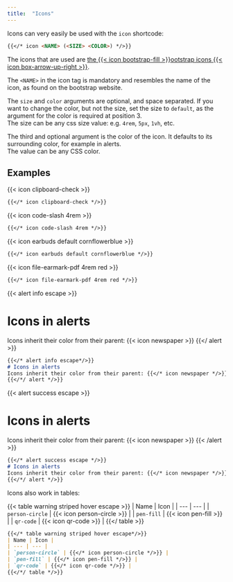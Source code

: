 ```yaml
---
title:  "Icons"
---
```


Icons can very easily be used with the `icon` shortcode:

```markdown
{{</* icon <NAME> (<SIZE> <COLOR>) */>}}
```

The icons that are used are [the {{< icon bootstrap-fill >}}ootstrap icons
{{< icon box-arrow-up-right >}}](https://icons.getbootstrap.com/#icons).

The `<NAME>` in the icon tag is mandatory and resembles the name of the icon,
as found on the bootstrap website.

The `size` and `color` arguments are optional, and space separated. If you want
to change the color, but not the size, set the size to `default`, as the argument
for the color is required at position 3.\
The size can be any css size value: e.g. `4rem`, `5px`, `1vh`, etc.

The third and optional argument is the color of the icon. It defaults to
its surrounding color, for example in alerts.\
The value can be any CSS color.

## Examples
{{< icon clipboard-check >}}
```markdown
{{</* icon clipboard-check */>}}
```

{{< icon code-slash 4rem >}}
```markdown
{{</* icon code-slash 4rem */>}}
```

{{< icon earbuds default cornflowerblue >}}
```markdown
{{</* icon earbuds default cornflowerblue */>}}
```

{{< icon file-earmark-pdf 4rem red >}}
```markdown
{{</* icon file-earmark-pdf 4rem red */>}}
```

{{< alert info escape >}}
# Icons in alerts
Icons inherit their color from their parent: {{< icon newspaper >}}
{{</ alert >}}
```markdown
{{</* alert info escape*/>}}
# Icons in alerts
Icons inherit their color from their parent: {{</* icon newspaper */>}}
{{</*/ alert */>}}
```

{{< alert success escape >}}
# Icons in alerts
Icons inherit their color from their parent: {{< icon newspaper >}}
{{< /alert >}}
```markdown
{{</* alert success escape */>}}
# Icons in alerts
Icons inherit their color from their parent: {{</* icon newspaper */>}}
{{</*/ alert */>}}
```

Icons also work in tables:

{{< table warning striped hover escape >}}
| Name | Icon |
| --- | --- |
| `person-circle` | {{< icon person-circle >}} |
| `pen-fill` | {{< icon pen-fill >}} |
| `qr-code` | {{< icon qr-code >}} |
{{</ table >}}

```markdown
{{</* table warning striped hover escape*/>}}
| Name | Icon |
| --- | --- |
| `person-circle` | {{</* icon person-circle */>}} |
| `pen-fill` | {{</* icon pen-fill */>}} |
| `qr-code` | {{</* icon qr-code */>}} |
{{</*/ table */>}}
```
